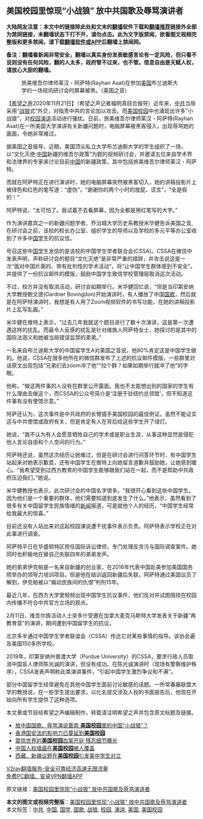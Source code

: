  <h2>美国校园里惊现“小战狼” 放中共国歌及辱骂演讲者</h2> <p class="notice"><b>大陆网友注意：本文中的链接除此处和文末的<a href="https://github.com/bannedbook/fanqiang" >翻墙</a>软件下载和<a href="https://github.com/killgcd/justmysocks/blob/master/README.md">翻墙推荐</a>链接外全部为禁网链接，未翻墙状态下打不开，请勿点击。此为文字版禁闻，欲看图文视频完整版和更多禁闻，请下载<a href="https://github.com/bannedbook/fanqiang">翻墙软件或APP</a>后翻墙上禁闻网。</p><p>备注：翻墙看新闻非常安全，翻墙以真实身份发表敏感言论有一定风险，但只看不说则没有任何风险，翻的人太多，政府管不过来，也不管。信息自由是天赋人权，请放心大胆的翻墙。</b></p>  <div class="entry"> <figure><figcaption>旅美维吾尔律师莱汉・阿萨特(Rayhan Asat)在参加<a href="https://www.bannedbook.org/bnews/tag/%e7%be%8e%e5%9b%bd/" class="st_tag internal_tag" rel="tag" title="标签 美国 下的日志">美国</a>布兰迪斯大学的一场视讯研讨会时屏幕被黑。（美国之音）</figcaption></figure> <p>【<span class='wp_keywordlink_affiliate'><a href="https://www.soundofhope.org" title="希望之声" target="_blank">希望之声</a></span>2020年11月21日】（希望之声记者福明真综合报导）近年来，<a href="https://www.bannedbook.org/bnews/tag/%e4%b8%ad%e5%85%b1/" class="st_tag internal_tag" rel="tag" title="标签 中共 下的日志">中共</a>当局采用“<a href="https://www.bannedbook.org/bnews/tag/%E6%88%98%E7%8B%BC/" class="st_tag internal_tag" rel="tag" title="标签 战狼 下的日志">战狼</a>式”外交，对指责中共的言论加以攻击。而<a href="https://www.bannedbook.org/bnews/tag/%E7%BE%8E%E5%9B%BD%E6%A0%A1%E5%9B%AD/" class="st_tag internal_tag" rel="tag" title="标签 美国校园 下的日志">美国校园</a>中也涌现出许多“小战狼”，对<a href="https://www.bannedbook.org/bnews/tag/%e6%a0%a1%e5%9b%ad/" class="st_tag internal_tag" rel="tag" title="标签 校园 下的日志">校园</a><a href="https://www.bannedbook.org/bnews/tag/%E6%BC%94%E8%AE%B2/" class="st_tag internal_tag" rel="tag" title="标签 演讲 下的日志">演讲</a>活动进行骚扰。日前，旅美维吾尔律师莱汉・阿萨特(Rayhan Asat)在一所美国大学演讲有关新疆问题时，电脑屏幕被黑客侵入，出现辱骂她的画面，令她非常难过。</p> <p>据美国之音报导，近期，美国顶尖私立大学布兰迪斯大学的学生组织了一场，以“文化灭绝:<span class='wp_keywordlink_affiliate'><a href="https://www.bannedbook.org/" title="中国" target="_blank">中国</a></span>新疆的维吾尔政策”为题的视频研讨会，并邀请五位来自学术界和法律界的专家来讨论目前<a href="https://www.bannedbook.org/bnews/tag/%E4%B8%AD%E5%9B%BD/" class="st_tag internal_tag" rel="tag" title="标签 中国 下的日志">中国</a>的新疆政策，其中包括旅美维吾尔律师莱汉・阿萨特。</p> <p>而就在阿萨特正在进行演讲时，她的电脑屏幕突然被黑客切入，她的讲稿投影片上被绿色和红色的笔写道：“虚伪”，“谢谢你的两个小时的放屁、谎言”，“全是假的！”</p> <p>阿萨特说，“太可怕了。我试着不去看屏幕，因为全都是用红笔写的大字。”</p> <p>作为演讲嘉宾之一的新疆问题学者、乔治城大学历史系教授米华健告诉美国之音,在研讨会之前，该校的校长办公室、组织学生的导师以及学校的多元平等办公室收到了许多中<span class='wp_keywordlink'><a href="https://www.bannedbook.org/forum24/" title="国学传统文化禁书" target="_blank">国学</a></span>生的抗议信。</p> <p>号召这些中<a href="https://www.bannedbook.org/bnews/tag/%E5%9B%BD%E5%AD%A6/" class="st_tag internal_tag" rel="tag" title="标签 国学 下的日志">国学</a>生发信的是该校的中国学生学者联合会(CSSA)。CSSA在微信中发表声明，声称研讨会的题目“文化灭绝”是非常严重的措辞，并攻击说这是一次“面对中国片面的、带有批判性的学术活动”，将“让中国学生群体感到不安全”。并提供了一份抗议邮件的模版，鼓励中国学生致信学校管理层取消这次活动。</p>  <p>不过，校方并没有取消活动，研讨会如期举行。米华健回忆说，“但是当印第安纳大学教授鲍文德(Gardner Bovingdon)开始演讲时，有人播放了中国<a href="https://www.bannedbook.org/bnews/tag/%E5%9B%BD%E6%AD%8C/" class="st_tag internal_tag" rel="tag" title="标签 国歌 下的日志">国歌</a>，然后就是在阿萨特演讲时，我想是有人用了Zoom视频软件的书写功能，在她的讲稿投影片上乱写乱画。”</p> <p>米华健在推特上表示，“过去几年我就这个题目进行了数十次演讲，这是第一次遭遇这样的扰乱。而最令人反感的扰乱是针对维族人阿萨特女士，她探讨的是其中的国际法涵义和她被当局错误监禁的弟弟。”</p> <p>一名来自布兰迪斯大学的中国留学生A对美国之音说，他80%肯定这是中国学生做的。他说，CSSA在很多他所在的微信群发布了上述的抗议邮件模版，一些群里对话原文出现包括“兄弟们去zoom冲了他”“拉个群？如果如期举行就冲了他”的字眼。</p> <p>他称，“做这两件事的人没有在群里公开露面。我也不太能想出别的国家的学生有什么理由去做这个，而CSSA的公众号简介是‘注册于驻纽约总领馆’，但不知道这件事有没有使馆示意。”</p> <p>阿萨还认为，这次事件是中共政府的长臂插手美国校园的最佳例证。虽然不能证实这与中共使馆或政府有关，但是肯定有人在背后给这些学生开了绿灯。</p> <p>她说，“我不认为有人会愿意牺牲自己的学术或是职业生涯，从事这种显然是侵犯他人言论自由和个人空间的行为。”</p>  <p>阿萨特还说，虽然这次经历让她难过，但是在研讨会进行问答环节时，有中国学生站起来对她表示歉意，还有中国学生在推特上向她留言道歉并鼓励她，让她感到暖心。“我希望受到过西方教育的中国学生能够跟我们站在一起，而不是帮助中共政府压迫我们，”她说。</p> <p>米华健教授也表示，此次研讨会的中国名字很多。“我很开心看到这些中国学生。因为他们是一个重要的群体，他们需要知道到底发生了什么。”他表示，虽然看到了很多有关中国留学生民族情绪的<span class='wp_keywordlink_affiliate'><a href="https://www.bannedbook.org/" title="新闻">新闻</a></span>报道，可是就他个人的经历，“中国学生经常给我最大的惊喜。”</p> <p>目前还没有人站出来对这起校园演说遭干扰事件表示负责。阿萨特表示学校正在对此事进行调查。</p> <p>阿萨特平日在华盛顿特区担任国际诉讼律师，专门处理反贪污与国际调查案件。她同时也积极地在替自己失联四年的弟弟发声。</p> <p>她的弟弟伊克帕是一名来自新疆的创业家，在2016年代表中国赴美参加美国国务院举办的领导力培训项目。但是他在结训返回新疆后失联，阿萨特通过美国议员了解到，伊克帕被以“煽动民族间的仇恨”判刑15年。</p> <p>最近几年，在西方大学里频频出现中国学生抗议事件，他们反对并试图阻挠在校园内传播不符合中共官方立场的观点。</p>  <p>2月11日，维吾尔族活动人士突多什受邀在加拿大麦克马斯特大学发表关于新疆“再教育营”的演讲，期间遭到中国留学生的抗议。</p> <p>北京多半通过中国学生学者联谊会（CSSA）传达它对某些事情的指导。该协会遍及美国150多所学校。</p> <p>2019年，印第安纳州普渡大学（Purdue University）的CSSA，要求行政人员取消中国盲人律师陈光诚的演讲，但没有成功。在陈光诚演讲时（现场有警察维护秩序），CSSA发表声明称此类演讲事件，“引起中国学生激烈争议和不满”。</p> <p>部分中国留学生经常避免在其他中国学生面前讨论敏感的话题。一所常春藤联盟大学的教授说，在一些学生提出要求，以化名提交涉及人权的书面报告后，他现在开始向所有学生提供了这种选项。</p> <p>本文章或节目经希望之声编辑制作，转载请注明希望之声并包含原文标题及链接。</p> <ul class='op-related-articles' title='相关阅读'> <li><a href='https://www.bannedbook.org/bnews/headline/20201120/1433811.html' target='_blank'>放中国国歌、辱骂演说嘉宾 <b>美国校园</b>里的中国“小战狼”？</a></li> <li><a href='https://www.bannedbook.org/bnews/headline/20200820/1382761.html' target='_blank'>香港国安法的影响力已蔓延到<b>美国校园</b></a></li> <li><a href='https://www.bannedbook.org/bnews/cnnews/20200819/1382483.html' target='_blank'>震惊世界的<b>美国校园</b>血案开庭 残忍细节曝光</a></li> <li><a href='https://www.bannedbook.org/bnews/ssgc/20191204/1234665.html' target='_blank'>中国人权墙画在<b>美国校园</b>被人覆盖</a></li> <li><a href='https://www.bannedbook.org/bnews/headline/20191101/1216042.html' target='_blank'>西藏、新疆议题在<b>美国校园</b>引发美中学生对立</a></li> </ul> <p class="texttj"> <a href="https://www.bannedbook.org/forum23/topic22702.html" target="_blank">V2ray翻墙服务-安全可靠经济高速无限流量</a><br/> <a href="https://github.com/bannedbook/fanqiang/wiki/%E7%A6%81%E9%97%BB%E7%BD%91%E5%AE%89%E5%8D%93%E7%BF%BB%E5%A2%99%E6%96%B0%E9%97%BBAPP" target="_blank">免费PC翻墙、安卓VPN翻墙APP</a></p><p>原文链接：<a class="src_link"  href="https://www.soundofhope.org/post/445303" target="_blank">美国校园里惊现“小战狼” 放中共国歌及辱骂演讲者</a></p> <a name='sharetosocial'></a>       <div><b>本文的图文或视频完整版</b>：<a href='https://www.bannedbook.org/bnews/comments/20201121/1434743.html'>美国校园里惊现“小战狼” 放中共国歌及辱骂演讲者</a></div>  </div><!--END ENTRY--> <div class="postfooter"> <div>本文标签：<a href="https://www.bannedbook.org/bnews/tag/%e4%b8%ad%e5%85%b1/" rel="tag">中共</a>, <a href="https://www.bannedbook.org/bnews/tag/%E4%B8%AD%E5%9B%BD/" rel="tag">中国</a>, <a href="https://www.bannedbook.org/bnews/tag/%E5%9B%BD%E5%AD%A6/" rel="tag">国学</a>, <a href="https://www.bannedbook.org/bnews/tag/%E5%9B%BD%E6%AD%8C/" rel="tag">国歌</a>, <a href="https://www.bannedbook.org/bnews/tag/%E6%88%98%E7%8B%BC/" rel="tag">战狼</a>, <a href="https://www.bannedbook.org/bnews/tag/%e6%a0%a1%e5%9b%ad/" rel="tag">校园</a>, <a href="https://www.bannedbook.org/bnews/tag/%E6%BC%94%E8%AE%B2/" rel="tag">演讲</a>, <a href="https://www.bannedbook.org/bnews/tag/%e7%be%8e%e5%9b%bd/" rel="tag">美国</a>, <a href="https://www.bannedbook.org/bnews/tag/%E7%BE%8E%E5%9B%BD%E6%A0%A1%E5%9B%AD/" rel="tag">美国校园</a></div>  </div><!--END POSTFOOTER--> 
